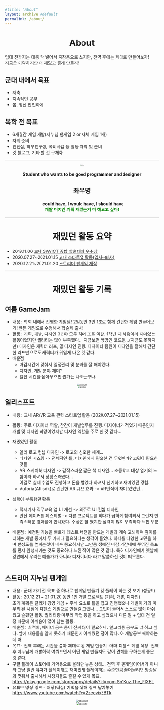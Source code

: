```yaml
---
#title: "About"
layout: archive #default
permalink: /about/
---
```


<center> <h1>About</h1></center>

입대 전까지는 대충 막 넣어서 저장용으로 쓰지만, 전역 후에는 제대로 만들어보자!
<br>지금은 미약하지만 더 재밌고 좋게 만들자!

## 군대 내에서 목표
+ 저축 
+ 지속적인 공부 
+ 몸, 정신 안전하게
## 복학 전 목표
+ 6개월간 게임 개발(지누님 팬게임 2 or 자체 게임 1개)
+ 자취 준비
+ 인턴십, 학부연구생, 국비사업 등 활동 파악 및 준비
+ 깃 블로그, 기타 할 것 구체화

---
<center><img data-action="zoom" src='{{ "assets/images/portrait_Sketch.png" | relative_url }}' alt='absolute' style="zoom:20%;"></center>

<center> <h4>Student who wants to be good programmer and designer</h4> </center>



<center> <h2>좌우명</h2> </center>

<center> <h4>I could have, I would have, I should have<br><span style="color:green">개발 디자인 기획 재밌는거 다 해보고 싶다!</span></h4> </center>

---



<center> <h1>재밌던 활동 요약</h1></center>

+ 2019.11.06 [교내 SW/ICT 종합 학술대회 우수상](#여름-gamejam) 
+ 2020.07.27~2021.01.15 [교내 스타트업 활동(입사~퇴사)](#일리소프트)
+ 2020.12.21~2021.01.20 [스트리머 팬게임 제작](#스트리머-지누님-팬게임)

---



<center> <h1>재밌던 활동 기록</h1></center>



## 여름 GameJam
+ 내용 : 학회 내에서 진행한 게임잼! 2일동안 3인 1조로 함께 간단한 게임 만들어보기!  만든 게임으로 수정해서 학술제 출시!  
+ 활동 : 기획, 개발, 디자인 3분야 모두 하며 조율 역할. 1학년 때 처음이라 재미있는 활동이었지만 퀄리티는 많이 부족했다... 지금보면 엉망인 코드들...(지금도 못하지만) 디자인은 캐릭터 러프, 맵 디자인 진행. 디자이너 팀원이 디자인을 잘해서 간단한 러프만으로도 캐릭터가 귀엽게 나온 것 같다. 
+ 배운점
	+ 마감시간에 맞춰서 일정관리 및 분배를 잘 해야겠다.
	+ 디자인, 개발 분야 재미?
	+ 일단 시간을 쏟아부으면 뭔가는 나오는구나.

<center><img data-action="zoom" src='{{ "assets/images/aboutImg/SWICT_CharDesign.png" | relative_url }}' alt='absolute' style="zoom:45%;"></center>
<center><img data-action="zoom" src='{{ "assets/images/aboutImg/SWICTEnding.jpg" | relative_url }}' alt='absolute' style="zoom:40%;"></center>   


## 일리소프트
+ 내용 : 교내 AR/VR 교육 관련 스타트업 활동 (2020.07.27~2021.01.15)
+ 활동 : 주로 디자이너 역할, 간간이 개발업무를 진행. 디자이너가 적었기 때문인지 개발 및 디자인 희망이었지만 디자인 역할을 주로 한 것 같다...
+ 재밌었던 활동 
  + 일리 로고 컨셉 디자인 -> 로고의 심오한 세계...  
  + 디자인 시스템 -> 전체적인 틀, 디자인에서 필요한 건 무엇인가? 고민이 필요한 것들
  + AR 스케치북 디자인 -> 갑작스러운 짧은 책 디자인... 초등학교 대상 일기의 느낌이라 하셔서 당황스러웠다...<br>이걸로 실제 수업도 진행하고 돈을 벌었다 하셔서 신기하고 재미있던 경험.
  + Vuforia(AR sdk)로 간단한 AR 큐브 효과 -> AR인식이 재미 있었던...
+ 실력이 부족했던 활동
  +  택시기사 직무교육 앱 UI 개선 -> 외주로 UI 컨셉 디자인
  +  안산 메이커톤 페스티벌 -> 다른 프로젝트를 하다가 급하게 참여되서 그런지 만족스러운 결과물이 안나왔다. 수상은 잘 했지만 실력이 많이 부족하다 느낀 부분

+ 배운점 : 예정된 기능을 빠르게 테스트 버전을 만드는 개발과 계속 고뇌하며 깊이를 더하는 개발 중에서 두 가지다 필요하다는 생각이 들었다. 하나를 다양한 고민을 하며 완성도를 높이는것이 매우 중요하지만 그만큼 정해진 마감 기간내에 주어진 목표를 먼저 완성시키는 것도 중요하다 느낀 적이 많은 것 같다. 특히 디자인에서 옛날에 강연에서 우리는 예술가가 아니라 디자이너다 라고 말씀하신 것이 떠오른다.
<center><img data-action="zoom" src='{{ "assets/images/aboutImg/illi_logo.png" | relative_url }}' alt='absolute' style="zoom:5%;"></center>   


## 스트리머 지누님 팬게임

+ 내용 : 군대 가기 전 목표 중 하나로 팬게임 만들기 및 플레이 하는 것 보기 (성공!!)
+ 활동 : 20.12.21 ~ 21.01.20 동안 1인 개발 프로젝트 (기획, 개발, 디자인)<br>초기 계획은 클리커 경영 게임 + 주식 요소로 틀을 잡고 진행했으나 개발이 거의 마무리 된 시점에 디펜스 게임으로 만들걸 그랬나... 고민이 들어서 스스로 많이 아쉬웠고 슬펐던 활동. 퀄리티랑 마무리 작업 등을 하고 싶었으나 다른 일 + 입대 전 일정 때문에 아쉬움이 많이 남는 활동.
+ 배운점 : 최적화, 쉐이더 공부 등이 진짜 많이 필요하다. 알고리즘 공부도 더 하고 싶다. 앞에 내용들을 알지 못하기 때문인지 아쉬웠던 점이 많다. 아 개발공부 해야하는데 아 
+ 목표 : 전역 후에는 시간을 쏟아 제대로 된 게임 만들기. 아마 디펜스 게임 예정. 전역 후 지누님께 개발허락 여쭤보면서 어떤 게임 만들지도 같이 견해를 구하는게 좋은 것 같다.
+ 구글 플레이 스토어에 기억용으로 올려만 놓은 상태... 전역 후 팬게임이어서가 아니라 그냥 일반 유저가 플레이해도 재미있게 플레이하는 수준만큼 끌어올리면 방송날과 맞춰서 출시해서 시청자들도 즐길 수 있게 목표.<br><https://play.google.com/store/apps/details?id=com.Sn1Kuz.The_PIXEL>
+ 유튜브 영상 링크 - 저장(덕질) 기억을 위해 링크 남겨놓기 <https://www.youtube.com/watch?v=2zecvixEBTk>
<center><img data-action="zoom" src='{{ "assets/images/aboutImg/J1NU_FanGame2.png" | relative_url }}' alt='absolute' style="zoom:55%;"></center>   
<center><img data-action="zoom" src='{{ "assets/images/aboutImg/J1NUFanGame1.jpg" | relative_url }}' alt='absolute' style="zoom:50%;"></center>   
